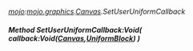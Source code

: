 _[mojo](../../modules/mojo/mojo-module.md):[mojo.graphics](../../modules/mojo/mojo-graphics.md).[Canvas](../../modules/mojo/mojo-graphics-canvas.md).SetUserUniformCallback_
##### Method SetUserUniformCallback:Void( callback:Void([Canvas](../../modules/mojo/mojo-graphics-canvas.md),[UniformBlock](../../modules/mojo/mojo-graphics-uniformblock.md)) )
